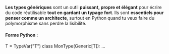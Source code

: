 **Les types génériques** sont un outil **puissant, propre et élégant** pour écrire du code réutilisable **tout en gardant un typage fort**. Ils sont **essentiels pour penser comme un architecte**, surtout 
en Python quand tu veux faire du polymorphisme sans perdre la lisibilité.

#### Forme Python :
T = TypeVar("T")
class MonType(Generic[T]): 
	...